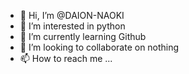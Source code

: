 - 👋 Hi, I’m @DAION-NAOKI
- 👀 I’m interested in python
- 🌱 I’m currently learning Github
- 💞️ I’m looking to collaborate on nothing
- 📫 How to reach me ...

<!---
DAION-NAOKI/DAION-NAOKI is a ✨ special ✨ repository because its `README.md` (this file) appears on your GitHub profile.
You can click the Preview link to take a look at your changes.
--->
